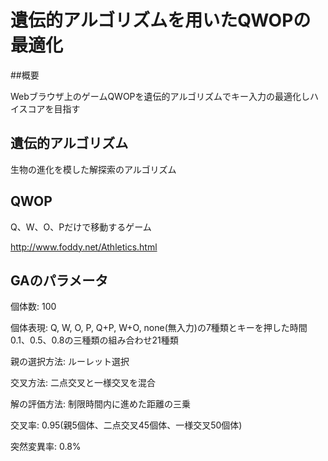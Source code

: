 # 遺伝的アルゴリズムを用いたQWOPの最適化

##概要

Webブラウザ上のゲームQWOPを遺伝的アルゴリズムでキー入力の最適化しハイスコアを目指す

## 遺伝的アルゴリズム

生物の進化を模した解探索のアルゴリズム

## QWOP

Q、W、O、Pだけで移動するゲーム

http://www.foddy.net/Athletics.html

## GAのパラメータ

個体数: 100

個体表現: Q, W, O, P, Q+P, W+O, none(無入力)の7種類とキーを押した時間0.1、0.5、0.8の三種類の組み合わせ21種類

親の選択方法: ルーレット選択

交叉方法: 二点交叉と一様交叉を混合

解の評価方法: 制限時間内に進めた距離の三乗

交叉率: 0.95(親5個体、二点交叉45個体、一様交叉50個体)

突然変異率: 0.8%
